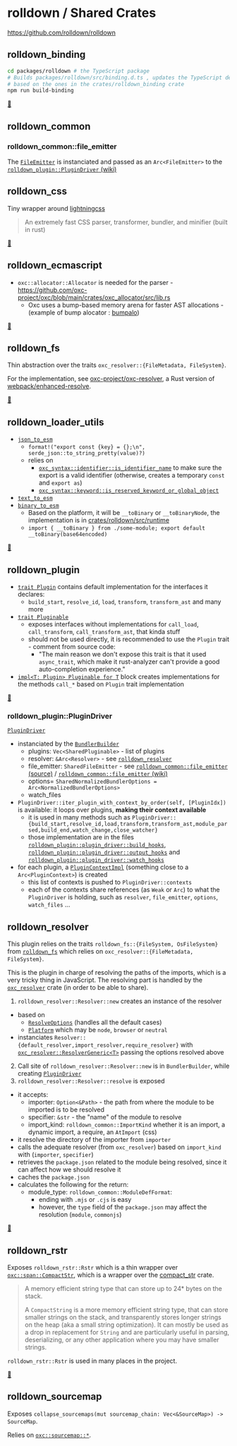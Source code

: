 # rolldown / Shared Crates

<https://github.com/rolldown/rolldown>

## rolldown_binding

```sh
cd packages/rolldown # the TypeScript package
# Builds packages/rolldown/src/binding.d.ts , updates the TypeScript definitions of all bindings
# based on the ones in the crates/rolldown_binding crate
npm run build-binding
```

<a href="https://github.com/rolldown/rolldown/tree/main/crates/rolldown_binding" title="Source Code of rolldown_binding">📄</a>

## rolldown_common

### rolldown_common::file_emitter

The [`FileEmitter`](https://github.com/rolldown/rolldown/blob/main/crates/rolldown_common/src/file_emitter.rs) is instanciated and passed as an `Arc<FileEmitter>` to the [`rolldown_plugin::PluginDriver` (wiki)](#rolldown_pluginplugindriver)

## rolldown_css

Tiny wrapper around [lightningcss](https://lightningcss.dev)

> An extremely fast CSS parser, transformer, bundler, and minifier (built in rust)

<a href="https://github.com/rolldown/rolldown/tree/main/crates/rolldown_css" title="Source Code of rolldown_css">📄</a>

## rolldown_ecmascript

- `oxc::allocator::Allocator` is needed for the parser - https://github.com/oxc-project/oxc/blob/main/crates/oxc_allocator/src/lib.rs
  - Oxc uses a bump-based memory arena for faster AST allocations - (example of bump alocator : [bumpalo](https://docs.rs/bumpalo/3.16.0/bumpalo/index.html))

<a href="https://github.com/rolldown/rolldown/tree/main/crates/rolldown_ecmascript" title="Source Code of rolldown_ecmascript">📄</a>

## rolldown_fs

Thin abstraction over the traits `oxc_resolver::{FileMetadata, FileSystem}`.

For the implementation, see [oxc-project/oxc-resolver](https://github.com/oxc-project/oxc-resolver), a Rust version of [webpack/enhanced-resolve](https://github.com/webpack/enhanced-resolve).

<a href="https://github.com/rolldown/rolldown/tree/main/crates/rolldown_fs" title="Source Code of rolldown_fs">📄</a>

## rolldown_loader_utils

- [`json_to_esm`](https://github.com/rolldown/rolldown/blob/main/crates/rolldown_loader_utils/src/json_to_esm.rs)
  - `format!("export const {key} = {};\n", serde_json::to_string_pretty(value)?)`
  - relies on
    - [`oxc_syntax::identifier::is_identifier_name`](https://github.com/oxc-project/oxc/blob/main/crates/oxc_syntax/src/identifier.rs) to make sure the export is a valid identifier (otherwise, creates a temporary `const` and `export as`)
    - [`oxc_syntax::keyword::is_reserved_keyword_or_global_object`](https://github.com/oxc-project/oxc/blob/main/crates/oxc_syntax/src/keyword.rs)
- [`text_to_esm`](https://github.com/rolldown/rolldown/blob/main/crates/rolldown_loader_utils/src/text_to_esm.rs)
- [`binary_to_esm`](https://github.com/rolldown/rolldown/blob/main/crates/rolldown_loader_utils/src/binary_to_esm.rs)
  - Based on the platform, it will be `__toBinary` or `__toBinaryNode`, the implementation is in [crates/rolldown/src/runtime](https://github.com/rolldown/rolldown/blob/main/crates/rolldown/src/runtime/index.js)
  - `import { __toBinary } from ./some-module; export default __toBinary(base64encoded)`

<a href="https://github.com/rolldown/rolldown/tree/main/crates/rolldown_loader_utils" title="Source Code of rolldown_loader_utils">📄</a>

## rolldown_plugin

- [`trait Plugin`](https://github.com/rolldown/rolldown/blob/main/crates/rolldown_plugin/src/plugin.rs) contains default implementation for the interfaces it declares:
  - `build_start`, `resolve_id`, `load`, `transform`, `transform_ast` and many more
- [`trait Pluginable`](https://github.com/rolldown/rolldown/blob/main/crates/rolldown_plugin/src/pluginable.rs)
  - exposes interfaces without implementations for `call_load`, `call_transform`, `call_transform_ast`, that kinda stuff
  - should not be used directly, it is recommended to use the `Plugin` trait - comment from source code:
    - "The main reason we don't expose this trait is that it used `async_trait`, which make it rust-analyzer can't provide a good auto-completion experience."
- [`impl<T: Plugin> Pluginable for T`](https://github.com/rolldown/rolldown/blob/main/crates/rolldown_plugin/src/pluginable.rs) block creates implementations for the methods `call_*` based on `Plugin` trait implementation

<a href="https://github.com/rolldown/rolldown/tree/main/crates/rolldown_plugin" title="Source Code of rolldown_plugin">📄</a>

### rolldown_plugin::PluginDriver

[`PluginDriver`](https://github.com/rolldown/rolldown/blob/main/crates/rolldown_plugin/src/plugin_driver/mod.rs)

- instanciated by the [`BundlerBuilder`](https://github.com/rolldown/rolldown/blob/main/crates/rolldown/src/bundler_builder.rs)
  - plugins: `Vec<SharedPluginable>` - list of plugins
  - resolver: `&Arc<Resolver>` - see [`rolldown_resolver`](#rolldown_resolver)
  - file_emitter: `SharedFileEmitter` - see [`rolldown_common::file_emitter` (source)](https://github.com/rolldown/rolldown/blob/main/crates/rolldown_common/src/file_emitter.rs) / [`rolldown_common::file_emitter` (wiki)](#rolldown_commonfile_emitter)
  - options= `SharedNormalizedBundlerOptions = Arc<NormalizedBundlerOptions>`
  - watch_files
- `PluginDriver::iter_plugin_with_context_by_order(self, [PluginIdx])` is available: it loops over plugins, **making their context available**
  - it is used in many methods such as `PluginDriver::{build_start,resolve_id,load,transform,transform_ast,module_parsed,build_end,watch_change,close_watcher}`
  - those implementation are in the files [`rolldown_plugin::plugin_driver::build_hooks`](https://github.com/rolldown/rolldown/blob/main/crates/rolldown_plugin/src/plugin_driver/build_hooks.rs), [`rolldown_plugin::plugin_driver::output_hooks`](https://github.com/rolldown/rolldown/blob/main/crates/rolldown_plugin/src/plugin_driver/output_hooks.rs) and [`rolldown_plugin::plugin_driver::watch_hooks`](https://github.com/rolldown/rolldown/blob/main/crates/rolldown_plugin/src/plugin_driver/watch_hooks.rs)
- for each plugin, a [`PluginContextImpl`](https://github.com/rolldown/rolldown/blob/main/crates/rolldown_plugin/src/plugin_context.rs) (something close to a `Arc<PluginContext>`) is created
  - this list of contexts is pushed to `PluginDriver::contexts`
  - each of the contexts share references (as `Weak` or `Arc`) to what the `PluginDriver` is holding, such as `resolver`, `file_emitter`, `options`, `watch_files` ...

## rolldown_resolver

This plugin relies on the traits `rolldown_fs::{FileSystem, OsFileSystem}` from [`rolldown_fs`](#rolldown_fs) which relies on `oxc_resolver::{FileMetadata, FileSystem}`.

This is the plugin in charge of resolving the paths of the imports, which is a very tricky thing in JavaScript. The resolving part is handled by the [`oxc_resolver`](../oxc-resolver/README.md) crate (in order to be able to share).

1. `rolldown_resolver::Resolver::new` creates an instance of the resolver
  - based on
    - [`ResolveOptions`](https://github.com/rolldown/rolldown/blob/main/crates/rolldown_common/src/inner_bundler_options/types/resolve_options.rs) (handles all the default cases)
    - [`Platform`](https://github.com/rolldown/rolldown/blob/main/crates/rolldown_common/src/inner_bundler_options/types/platform.rs) which may be `node`, `browser` or `neutral`
  - instanciates `Resolver::{default_resolver,import_resolver,require_resolver}` with [`oxc_resolver::ResolverGeneric<T>`](https://github.com/oxc-project/oxc-resolver/blob/main/src/lib.rs) passing the options resolved above
2. Call site of `rolldown_resolver::Resolver::new` is in `BundlerBuilder`, while creating [`PluginDriver`](#rolldown_pluginplugindriver)
3. `rolldown_resolver::Resolver::resolve` is exposed
  - it accepts:
    - importer: `Option<&Path>` - the path from where the module to be imported is to be resolved
    - specifier: `&str` - the "name" of the module to resolve
    - import_kind: `rolldown_common::ImportKind` whether it is an import, a dynamic import, a require, an `AtImport` (css)
  - it resolve the directory of the importer from `importer`
  - calls the adequate resolver (from `oxc_resolver`) based on `import_kind` with (`importer`, `specifier`)
  - retrieves the `package.json` related to the module being resolved, since it can affect how we should resolve it
  - caches the `package.json`
  - calculates the following for the return:
    - module_type: `rolldown_common::ModuleDefFormat`:
      - ending with `.mjs` or `.cjs` is easy
      - however, the `type` field of the `package.json` may affect the resolution (`module`, `commonjs`)

<a href="https://github.com/rolldown/rolldown/tree/main/crates/rolldown_resolver" title="Source Code of rolldown_resolver">📄</a>

## rolldown_rstr

Exposes `rolldown_rstr::Rstr` which is a thin wrapper over [`oxc::span::CompactStr`](https://github.com/oxc-project/oxc/blob/main/crates/oxc_span/src/compact_str.rs), which is a wrapper over the [compact_str](https://crates.io/crates/compact_str) crate.

> A memory efficient string type that can store up to 24* bytes on the stack.
>
> A `CompactString` is a more memory efficient string type, that can store smaller strings on the stack, and transparently stores longer strings on the heap (aka a small string optimization). It can mostly be used as a drop in replacement for `String` and are particularly useful in parsing, deserializing, or any other application where you may have smaller strings.

`rolldown_rstr::Rstr` is used in many places in the project.

<a href="https://github.com/rolldown/rolldown/tree/main/crates/rolldown_rstr" title="Source Code of rolldown_rstr">📄</a>

## rolldown_sourcemap

Exposes `collapse_sourcemaps(mut sourcemap_chain: Vec<&SourceMap>) -> SourceMap`.

Relies on [`oxc::sourcemap::*`](https://github.com/oxc-project/oxc/tree/main/crates/oxc_sourcemap).
